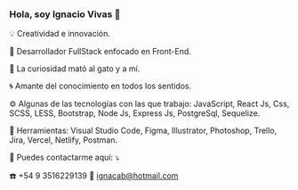 ### Hola, soy Ignacio Vivas 👋

💡 Creatividad e innovación.

🎡 Desarrollador FullStack enfocado en Front-End.

🧭 La curiosidad mató al gato y a mí.

🌀 Amante del conocimiento en todos los sentidos.

⚙️ Algunas de las tecnologías con las que trabajo: JavaScript, React Js, Css, SCSS, LESS, Bootstrap,  Node Js, Express Js, PostgreSql, Sequelize.

💼 Herramientas: Visual Studio Code, Figma, Illustrator, Photoshop, Trello, Jira, Vercel, Netlify, Postman.

💌 Puedes contactarme aquí: ⤵️

☎️ +54 9 3516229139
📧 ignacab@hotmail.com
